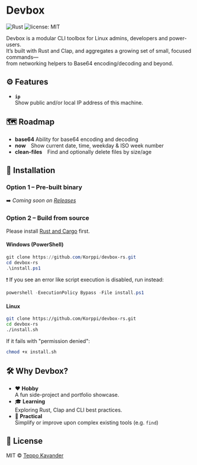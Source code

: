 # Devbox

![Rust](https://img.shields.io/badge/language-Rust-red) ![license: MIT](https://img.shields.io/badge/license-MIT-green)

Devbox is a modular CLI toolbox for Linux admins, developers and power-users.  
It’s built with Rust and Clap, and aggregates a growing set of small, focused commands—  
from networking helpers to Base64 encoding/decoding and beyond.

## ⚙️ Features

- **`ip`**  
  Show public and/or local IP address of this machine.

## 🗺️ Roadmap

- **base64** Ability for base64 encoding and decoding
- **now** Show current date, time, weekday & ISO week number  
- **clean-files** Find and optionally delete files by size/age 

## 🚀 Installation

### Option 1 – Pre-built binary 
➡️ *Coming soon on [Releases](https://github.com/Korppi/devbox-rs/releases)*

### Option 2 – Build from source 
Please install [Rust and Cargo](https://www.rust-lang.org/tools/install) first.

#### Windows (PowerShell)

```powershell
git clone https://github.com/Korppi/devbox-rs.git
cd devbox-rs
.\install.ps1
```
❗ If you see an error like script execution is disabled, run instead:
```powershell
powershell -ExecutionPolicy Bypass -File install.ps1
```
#### Linux

```bash
git clone https://github.com/Korppi/devbox-rs.git
cd devbox-rs
./install.sh
```
If it fails with "permission denied":
```bash
chmod +x install.sh
```

## 🛠️ Why Devbox?

- ❤️ **Hobby**  
  A fun side-project and portfolio showcase.  
- 🎓 **Learning**  
  Exploring Rust, Clap and CLI best practices.  
- 🚀 **Practical**  
  Simplify or improve upon complex existing tools (e.g. `find`)  

## 📄 License

MIT © [Teppo Kavander](https://github.com/Korppi)
